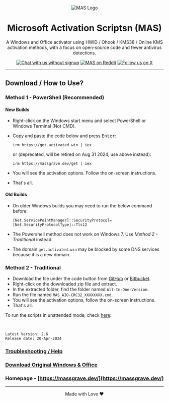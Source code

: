 <p align="center"><img src="https://massgrave.dev/img/logo_small.png" alt="MAS Logo"></p>

<h1 align="center">Microsoft Activation Scriptsn (MAS)</h1>

<p align="center">A Windows and Office activator using HWID / Ohook / KMS38 / Online KMS activation methods, with a focus on open-source code and fewer antivirus detections.</p>

<p align="center">
    <a href="https://discord.gg/tVFN4N84PP"><img src="https://img.shields.io/badge/Chat%20with%20us%20on%20Discord--blue?style=social&logo=discord" alt="Chat with us without signup" title="Chat with us without signup"></a>
    <a href="https://www.reddit.com/r/MAS_Activator"><img src="https://img.shields.io/badge/MAS%20on%20Reddit--orange?style=social&logo=reddit" alt="MAS on Reddit" title="MAS on Reddit"></a>
    <a href="https://twitter.com/massgravel"><img src="https://img.shields.io/twitter/follow/massgravel" alt="Follow us on X" title="Follow us on X"></a>
</p>

<hr>
  
## Download / How to Use?

### Method 1 - PowerShell (Recommended)

#### New Builds

-   Right-click on the Windows start menu and select PowerShell or Windows Terminal (Not CMD).
-   Copy and paste the code below and press <kbd>Enter</kbd>:

    ```PS1
    irm https://get.activated.win | iex
    ```
    
    or (deprecated, will be retired on Aug 31 2024, use above instead):
    
    ```PS1
    irm https://massgrave.dev/get | iex
    ```
    
-   You will see the activation options. Follow the on-screen instructions.
-   That's all.

#### Old Builds

-   On older Windows builds you may need to run the below command before:

    ```PS1
    [Net.ServicePointManager]::SecurityProtocol=[Net.SecurityProtocolType]::Tls12
    ```

-   The Powershell method does not work on Windows 7. Use *Method 2 - Traditional* instead.  
-   The domain `get.activated.win` may be blocked by some DNS services because it is a new domain.

### Method 2 - Traditional

-   Download the file under the code button from [GitHub](https://github.com/massgravel/Microsoft-Activation-Scripts) or [Bitbucket](https://bitbucket.org/WindowsAddict/microsoft-activation-scripts).
-   Right-click on the downloaded zip file and extract.
-   In the extracted folder, find the folder named `All-In-One-Version`.
-   Run the file named `MAS_AIO-CRC32_XXXXXXXX.cmd`.
-   You will see the activation options, follow the on-screen instructions.
-   That's all.

To run the scripts in unattended mode, check [here](https://massgrave.dev/command_line_switches):

</br>

```
Latest Version: 2.6
Release date: 20-Apr-2024
```

### [Troubleshooting / Help](https://massgrave.dev/troubleshoot)
### [Download Original Windows & Office](https://massgrave.dev/genuine-installation-media)
### Homepage - [https://massgrave.dev/](https://massgrave.dev/)

---

<p align="center">Made with Love ❤️</p>
